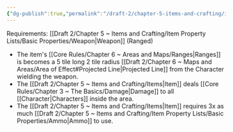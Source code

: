 ```yaml
---
{"dg-publish":true,"permalink":"/draft-2/chapter-5-items-and-crafting/item-property-lists/extra-properties/weapon/scatter/"}
---
```


Requirements: [[Draft 2/Chapter 5 ~ Items and Crafting/Item Property Lists/Basic Properties/Weapon\|Weapon]] (Ranged)

- The item's [[Core Rules/Chapter 6 ~ Areas and Maps/Ranges\|Ranges]] is becomes a 5 tile long 2 tile radius [[Draft 2/Chapter 6 ~ Maps and Areas/Area of Effect#Projected Line\|Projected Line]] from the Character wielding the weapon.
- The [[Draft 2/Chapter 5 ~ Items and Crafting/Items\|Item]] deals [[Core Rules/Chapter 3 ~ The Basics/Damage\|Damage]] to all [[Character\|Characters]] inside the area.
- The [[Draft 2/Chapter 5 ~ Items and Crafting/Items\|Item]] requires 3x as much [[Draft 2/Chapter 5 ~ Items and Crafting/Item Property Lists/Basic Properties/Ammo\|Ammo]] to use.